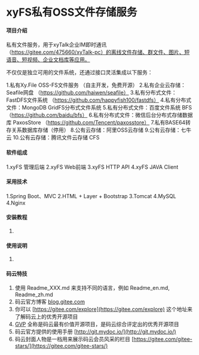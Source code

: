 # xyFS私有OSS文件存储服务

#### 项目介绍
私有文件服务，用于xyTalk企业IM即时通讯（https://gitee.com/475660/xyTalk-pc）的离线文件存储、群文件、图片、短语音、短视频、企业文档库等应用。

不仅仅是独立可用的文件系统，还通过接口灵活集成以下服务：

1.私有Xy.File OSS-FS文件服务 （自主开发，免费开源） 
2.私有企业云存储：Seafile网盘 （https://github.com/haiwen/seafile） 
3.私有分布式文件：FastDFS文件系统 （https://github.com/happyfish100/fastdfs） 
4.私有分布式文件：MongoDB GridFS分布式文件系统 
5.私有分布式文件：百度文件系统 BFS （https://github.com/baidu/bfs） 
6.私有分布式文件：微信后台分布式存储数据库 PaxosStore （https://github.com/Tencent/paxosstore） 
7.私有BASE64转存关系数据库存储（停用） 
8.公有云存储：阿里OSS云存储 
9.公有云存储：七牛云 
10.公有云存储：腾讯文件云存储 CFS 


#### 软件组成
1.xyFS 管理后端
2.xyFS Web前端
3.xyFS HTTP API
4.xyFS JAVA Client

#### 采用技术
1.Spring Boot、MVC
2.HTML + Layer + Bootstrap
3.Tomcat
4.MySQL
4.Nginx

#### 安装教程

1. 

#### 使用说明

1. 



#### 码云特技

1. 使用 Readme\_XXX.md 来支持不同的语言，例如 Readme\_en.md, Readme\_zh.md
2. 码云官方博客 [blog.gitee.com](https://blog.gitee.com)
3. 你可以 [https://gitee.com/explore](https://gitee.com/explore) 这个地址来了解码云上的优秀开源项目
4. [GVP](https://gitee.com/gvp) 全称是码云最有价值开源项目，是码云综合评定出的优秀开源项目
5. 码云官方提供的使用手册 [http://git.mydoc.io/](http://git.mydoc.io/)
6. 码云封面人物是一档用来展示码云会员风采的栏目 [https://gitee.com/gitee-stars/](https://gitee.com/gitee-stars/)
